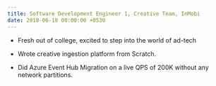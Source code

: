 ```yaml
---
title: Software Development Engineer 1, Creative Team, InMobi
date: 2018-06-18 00:00:00 +0530
---
```


- Fresh out of college, excited to step into the world of ad-tech

- Wrote creative ingestion platform from Scratch.

- Did Azure Event Hub Migration on a live QPS of 200K without any network partitions.